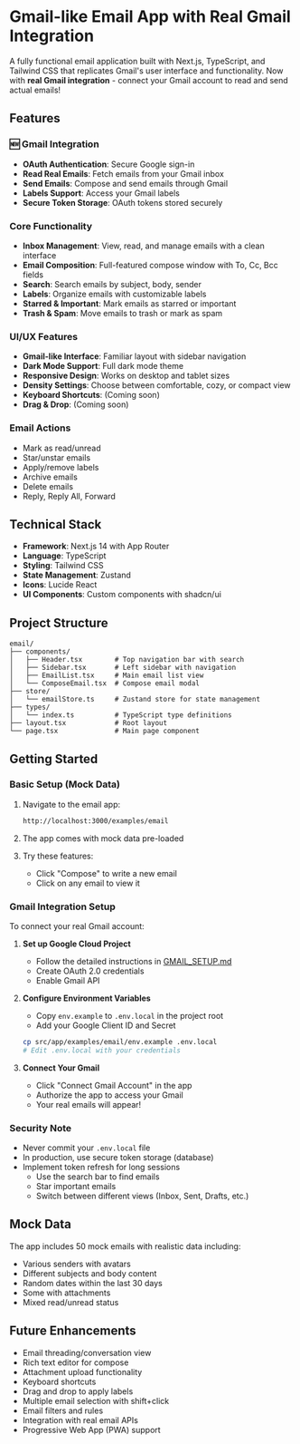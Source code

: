 # Gmail-like Email App with Real Gmail Integration

A fully functional email application built with Next.js, TypeScript, and Tailwind CSS that replicates Gmail's user interface and functionality. Now with **real Gmail integration** - connect your Gmail account to read and send actual emails!

## Features

### 🆕 Gmail Integration

- **OAuth Authentication**: Secure Google sign-in
- **Read Real Emails**: Fetch emails from your Gmail inbox
- **Send Emails**: Compose and send emails through Gmail
- **Labels Support**: Access your Gmail labels
- **Secure Token Storage**: OAuth tokens stored securely

### Core Functionality

- **Inbox Management**: View, read, and manage emails with a clean interface
- **Email Composition**: Full-featured compose window with To, Cc, Bcc fields
- **Search**: Search emails by subject, body, sender
- **Labels**: Organize emails with customizable labels
- **Starred & Important**: Mark emails as starred or important
- **Trash & Spam**: Move emails to trash or mark as spam

### UI/UX Features

- **Gmail-like Interface**: Familiar layout with sidebar navigation
- **Dark Mode Support**: Full dark mode theme
- **Responsive Design**: Works on desktop and tablet sizes
- **Density Settings**: Choose between comfortable, cozy, or compact view
- **Keyboard Shortcuts**: (Coming soon)
- **Drag & Drop**: (Coming soon)

### Email Actions

- Mark as read/unread
- Star/unstar emails
- Apply/remove labels
- Archive emails
- Delete emails
- Reply, Reply All, Forward

## Technical Stack

- **Framework**: Next.js 14 with App Router
- **Language**: TypeScript
- **Styling**: Tailwind CSS
- **State Management**: Zustand
- **Icons**: Lucide React
- **UI Components**: Custom components with shadcn/ui

## Project Structure

```
email/
├── components/
│   ├── Header.tsx        # Top navigation bar with search
│   ├── Sidebar.tsx       # Left sidebar with navigation
│   ├── EmailList.tsx     # Main email list view
│   └── ComposeEmail.tsx  # Compose email modal
├── store/
│   └── emailStore.ts     # Zustand store for state management
├── types/
│   └── index.ts          # TypeScript type definitions
├── layout.tsx            # Root layout
└── page.tsx              # Main page component
```

## Getting Started

### Basic Setup (Mock Data)

1. Navigate to the email app:

   ```bash
   http://localhost:3000/examples/email
   ```

2. The app comes with mock data pre-loaded

3. Try these features:
   - Click "Compose" to write a new email
   - Click on any email to view it

### Gmail Integration Setup

To connect your real Gmail account:

1. **Set up Google Cloud Project**

   - Follow the detailed instructions in [GMAIL_SETUP.md](./GMAIL_SETUP.md)
   - Create OAuth 2.0 credentials
   - Enable Gmail API

2. **Configure Environment Variables**

   - Copy `env.example` to `.env.local` in the project root
   - Add your Google Client ID and Secret

   ```bash
   cp src/app/examples/email/env.example .env.local
   # Edit .env.local with your credentials
   ```

3. **Connect Your Gmail**
   - Click "Connect Gmail Account" in the app
   - Authorize the app to access your Gmail
   - Your real emails will appear!

### Security Note

- Never commit your `.env.local` file
- In production, use secure token storage (database)
- Implement token refresh for long sessions
  - Use the search bar to find emails
  - Star important emails
  - Switch between different views (Inbox, Sent, Drafts, etc.)

## Mock Data

The app includes 50 mock emails with realistic data including:

- Various senders with avatars
- Different subjects and body content
- Random dates within the last 30 days
- Some with attachments
- Mixed read/unread status

## Future Enhancements

- Email threading/conversation view
- Rich text editor for compose
- Attachment upload functionality
- Keyboard shortcuts
- Drag and drop to apply labels
- Multiple email selection with shift+click
- Email filters and rules
- Integration with real email APIs
- Progressive Web App (PWA) support
